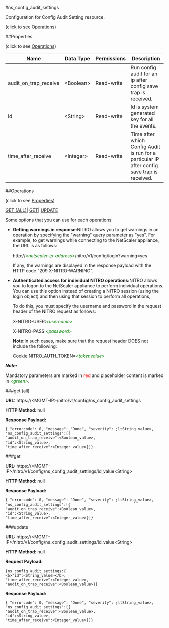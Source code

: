 #ns_config_audit_settings



Configuration for Config Audit Setting resource.

<span>(click to see [Operations](#operations))</span>



##Properties 

<span>(click to see [Operations](#operations))</span>





<table><thead><tr><th>Name</th><th>Data Type</th><th>Permissions</th><th>Description</th></tr></thead><tbody><tr><td>audit_on_trap_receive</td><td>&lt;Boolean></td><td>Read-write</td><td>Run config audit for an ip after config save trap is received.</td></tr><tr><td>id</td><td>&lt;String></td><td>Read-write</td><td>Id is system generated key for all the events.</td></tr><tr><td>time_after_receive</td><td>&lt;Integer></td><td>Read-write</td><td>Time after which Config Audit is run for a particular IP after config save trap is received.</td></tr></tbody></table>

##Operations 

<span>(click to see [Properties](#properties))</span>





[GET (ALL)](#get-all)| [GET](#get)| [UPDATE](#update)





Some options that you can use for each operations:

<ul><li><p><b>Getting warnings in response:</b>NITRO allows you to get warnings in an operation by specifying the "warning" query parameter as "yes". For example, to get warnings while connecting to the NetScaler appliance, the URL is as follows:</p><p>http://<span style="color:green;font-style:italic;">&lt;netscaler-ip-address&gt;</span>/nitro/v1/config/login?warning=yes</p><p>If any, the warnings are displayed in the response payload with the HTTP code "209 X-NITRO-WARNING".</p></li><li><p><b>Authenticated access for individual NITRO operations:</b>NITRO allows you to logon to the NetScaler appliance to perform individual operations. You can use this option instead of creating a NITRO session (using the login object) and then using that session to perform all operations,</p><p>To do this, you must specify the username and password in the request header of the NITRO request as follows:</p><p>X-NITRO-USER:<span style="color:green;font-style:italic;">&lt;username&gt;</span></p><p>X-NITRO-PASS:<span style="color:green;font-style:italic;">&lt;password&gt;</span></p><p><b>Note:</b>In such cases, make sure that the request header DOES not include the following:</p><p>Cookie:NITRO_AUTH_TOKEN=<span style="color:green;font-style:italic;">&lt;tokenvalue&gt;</span></p></li></ul>







***Note:*** 

Mandatory parameters are marked in <span style="color:#FF0000;">red</span> and placeholder content is marked in <span style="color:green;font-style:italic">&lt;green&gt;</span>.



###get (all)







<b>URL: </b>https://&lt;MGMT-IP&gt;/nitro/v1/config/ns_config_audit_settings

<b>HTTP Method: </b>null

<b>Response Payload: </b>
```
{ "errorcode": 0, "message": "Done", "severity": ;ltString_value>, "ns_config_audit_settings":[{
"audit_on_trap_receive":<Boolean_value>,
"id":<String_value>,
"time_after_receive":<Integer_value>}]}
```







###get







<b>URL: </b>https://&lt;MGMT-IP&gt;/nitro/v1/config/ns_config_audit_settings/id_value&lt;String&gt;

<b>HTTP Method: </b>null

<b>Response Payload: </b>
```
{ "errorcode": 0, "message": "Done", "severity": ;ltString_value>, "ns_config_audit_settings":[{
"audit_on_trap_receive":<Boolean_value>,
"id":<String_value>,
"time_after_receive":<Integer_value>}]}
```







###update







<b>URL: </b>https://&lt;MGMT-IP&gt;/nitro/v1/config/ns_config_audit_settings/id_value&lt;String&gt;

<b>HTTP Method: </b>null

<b>Request Payload: </b>
```
{ns_config_audit_settings:{
<b>"id":<String_value></b>,
"time_after_receive":<Integer_value>,
"audit_on_trap_receive":<Boolean_value>}}
```

<b>Response Payload: </b>
```
{ "errorcode": 0, "message": "Done", "severity": ;ltString_value>, "ns_config_audit_settings":[{
"audit_on_trap_receive":<Boolean_value>,
"id":<String_value>,
"time_after_receive":<Integer_value>}]}
```







